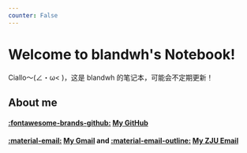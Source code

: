 ```yaml
---
counter: False   
---
```


# Welcome to blandwh's Notebook!  

Ciallo～(∠・ω< )，这是 blandwh 的笔记本，可能会不定期更新！

## About me

#### [:fontawesome-brands-github:](https://github.com/blandwh) [My GitHub](https://github.com/blandwh)

#### [:material-email:](mailto:ayanamireiwx@gmail.com) [My Gmail](mailto:ayanamireiwx@gmail.com) and [:material-email-outline:](mailto:3240105429@zju.edu.cn) [My ZJU Email](mailto:3240105429@zju.edu.cn)
